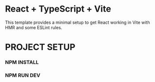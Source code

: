 # React + TypeScript + Vite

This template provides a minimal setup to get React working in Vite with HMR and some ESLint rules.

# PROJECT SETUP
### NPM INSTALL
### NPM RUN DEV


